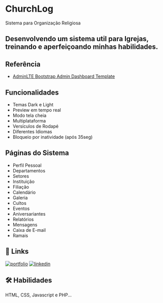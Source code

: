 
# ChurchLog

Sistema para Organização Religiosa



## Desenvolvendo um sistema util para Igrejas, treinando e aperfeiçoando minhas habilidades.


## Referência

 - [AdminLTE Bootstrap Admin Dashboard Template](https://https://adminlte.io/)
## Funcionalidades

- Temas Dark e Light
- Preview em tempo real
- Modo tela cheia
- Multiplataforma
- Versículos de Rodapé
- Diferentes Idiomas
- Bloqueio por inatividade (após 35seg)

## Páginas do Sistema
- Perfil Pessoal
- Departamentos
- Setores
- Instituição
- Filiação
- Calendário
- Galeria
- Cultos
- Eventos
- Aniversariantes
- Relatórios
- Mensagens
- Caixa de E-mail
- Ramais


## 🔗 Links
[![portfolio](https://img.shields.io/badge/my_portfolio-000?style=for-the-badge&logo=ko-fi&logoColor=white)](http://rs-portfolio.c1.biz/)
[![linkedin](https://img.shields.io/badge/linkedin-0A66C2?style=for-the-badge&logo=linkedin&logoColor=white)](https://www.linkedin.com/in/rodrigo-santos-85b7451a1/)


## 🛠 Habilidades
HTML, CSS, Javascript e PHP...

